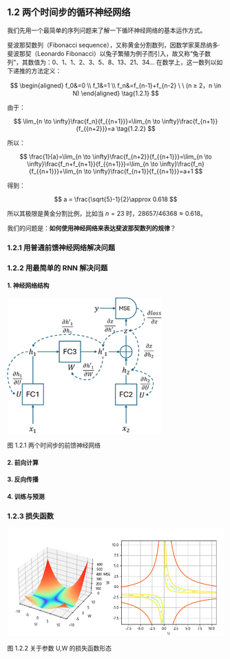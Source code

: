 
## 1.2 两个时间步的循环神经网络

我们先用一个最简单的序列问题来了解一下循环神经网络的基本运作方式。

斐波那契数列（Fibonacci sequence），又称黄金分割数列，因数学家莱昂纳多·斐波那契（Leonardo Fibonacci）以兔子繁殖为例子而引入，故又称“兔子数列”，其数值为：0、1、1、2、3、5、8、13、21、34... 在数学上，这一数列以如下递推的方法定义：

$$
\begin{aligned}
f_0&=0 \\  f_1&=1 \\
f_n&=f_{n-1}+f_{n-2} \ \ (n ≥ 2，n \in N)
\end{aligned}
\tag{1.2.1}
$$

由于：

$$
\lim_{n \to \infty}\frac{f_n}{f_{{n+1}}}=\lim_{n \to \infty}\frac{f_{n+1}}{f_{{n+2}}}=a
\tag{1.2.2}
$$

所以：

$$
\frac{1}{a}=\lim_{n \to \infty}\frac{f_{n+2}}{f_{{n+1}}}=\lim_{n \to \infty}\frac{f_n+f_{n+1}}{f_{{n+1}}}=\lim_{n \to \infty}\frac{f_n}{f_{{n+1}}}+\lim_{n \to \infty}\frac{f_{n+1}}{f_{{n+1}}}=a+1
$$

得到：

$$
a = \frac{\sqrt{5}-1}{2}\approx 0.618
$$

所以其极限是黄金分割比例，比如当 $n=23$ 时，$28657/46368 \approx 0.618$。

我们的问题是：**如何使用神经网络来表达斐波那契数列的规律**？


### 1.2.1 用普通前馈神经网络解决问题


### 1.2.2 用最简单的 RNN 解决问题

#### 1. 神经网络结构

<img src="./img/nn_fabo_rnn.png" width=360/>

图 1.2.1 两个时间步的前馈神经网络

#### 2. 前向计算

#### 3. 反向传播

#### 4. 训练与预测

### 1.2.3 损失函数

<img src="./img/nn_fabo_rnn_mse.png" width=640/>

图 1.2.2 关于参数 U,W 的损失函数形态
